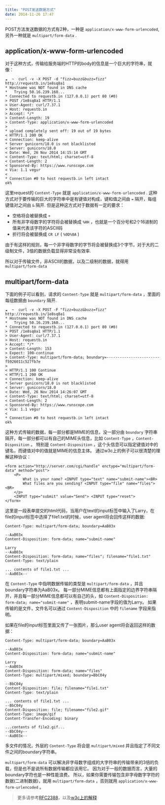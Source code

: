 ```yaml
---
title: "POST发送数据方式"
date: 2014-11-26 17:47
---
```


POST方法发送数据的方式有2种，一种是 `application/x-www-form-urlencoded`, 另外一种就是 `multipart/form-data` .


## application/x-www-form-urlencoded

对于这种方式，传输给服务端的HTTP的body的信息是一个巨大的字符串，就像：

    ☁  ~  curl -v -X POST -d "fizz=buzz&buzz=fizz" http://requestb.in/1e8sq8a1
    * Hostname was NOT found in DNS cache
    *   Trying 50.16.239.160...
    * Connected to requestb.in (127.0.0.1) port 80 (#0)
    > POST /1e8sq8a1 HTTP/1.1
    > User-Agent: curl/7.37.1
    > Host: requestb.in
    > Accept: */*
    > Content-Length: 19
    > Content-Type: application/x-www-form-urlencoded
    >
    * upload completely sent off: 19 out of 19 bytes
    < HTTP/1.1 200 OK
    < Connection: keep-alive
    * Server gunicorn/18.0 is not blacklisted
    < Server: gunicorn/18.0
    < Date: Wed, 26 Nov 2014 14:15:14 GMT
    < Content-Type: text/html; charset=utf-8
    < Content-Length: 2
    < Sponsored-By: https://www.runscope.com
    < Via: 1.1 vegur
    <
    * Connection #0 to host requestb.in left intact
    ok%

这里request的 `Content-Type` 就是 `application/x-www-form-urlencoded` .
这种方式对于要传输的巨大的字符串中是有键值对构成，键和值之间由 `=` 隔开，每组键值对之间由 `&` 隔开.
但是这种这方式对于数据有一定的要求：

* 空格将会被替换成 `+` 
* 所有非字母数字的字符将会被替换成 `%HH` ，也就是一个百分号和2个16进制的值来代表该字符的ASCII码
* 折行将会被替换成 `CR LF` ( `%0D%0A` )

由于有这样的规则，每一个非字母数字的字节将会被替换成3个字节，对于大的二级制文件，3倍的数据负载显得非常没有效率.

所以对于传输文件，非ASCII的数据，以及二级制的数据，就得用 `multipart/form-data`


## multipart/form-data

下面的例子可以看到，请求的 `Content-Type` 就是 `multipart/form-data` ，里面的每组数据由 `boundary` 隔开.

    ☁  ~  curl -v -X POST -F "fizz=buzz&buzz=fizz" http://requestb.in/1e8sq8a1
    * Hostname was NOT found in DNS cache
    *   Trying 50.16.239.160...
    * Connected to requestb.in (127.0.0.1) port 80 (#0)
    > POST /1e8sq8a1 HTTP/1.1
    > User-Agent: curl/7.37.1
    > Host: requestb.in
    > Accept: */*
    > Content-Length: 153
    > Expect: 100-continue
    > Content-Type: multipart/form-data; boundary=------------------------f5926011c527fb7e
    >
    < HTTP/1.1 100 Continue
    < HTTP/1.1 200 OK
    < Connection: keep-alive
    * Server gunicorn/18.0 is not blacklisted
    < Server: gunicorn/18.0
    < Date: Wed, 26 Nov 2014 14:26:07 GMT
    < Content-Type: text/html; charset=utf-8
    < Content-Length: 2
    < Sponsored-By: https://www.runscope.com
    < Via: 1.1 vegur
    <
    * Connection #0 to host requestb.in left intact
    ok%

这种方式传输的数据，每一部分都是MIME的信息，没一部分由 `boundary` 字符串隔开，每一部分都可以有自己的MIME头信息，比如 `Content-Type` ，`Content-Disposition` 。
特别是 `Content-Disposition` ，这个头信息可以指定键值对中的键名，而键值对中的值就是MIME的信息主体。
通过w3c上的例子可以很清楚的理解这种协议：

    <form action="http://server.com/cgi/handle" enctype="multipart/form-data" method="post">
        <P>
            What is your name? <INPUT type="text" name="submit-name"><BR>
            What files are you sending? <INPUT type="file" name="files"><BR>
        </p>
        <INPUT type="submit" value="Send"> <INPUT type="reset">
    </form>

这里是一段表单提交的html代码，当用户在text的input标签中输入了Larry，在file的input标签中选择了file1.txt的时候，user agent将会回传这样的数据:

    Content-Type: multipart/form-data; boundary=AaB03x

    --AaB03x
    Content-Disposition: form-data; name="submit-name"

    Larry
    --AaB03x
    Content-Disposition: form-data; name="files"; filename="file1.txt"
    Content-Type: text/plain

    ... contents of file1.txt ...
    --AaB03x--

在 `Content-Type` 中指明数据传输的类型是 `multipart/form-data` ，并且boundary字符串为AaB03x。
每一部分MIME信息都有上面指定的边界字符串隔开，并且每一部分MIME信息都可以有自己的头，如 `Content-Disposition: form-data; name="submit-name"` ，表明submit-name字段的值为Larry。
如果传输的是文件，文件名可以通过 `Content-Disposition` 中的 `filename` 字段来指明。

如果在file的input标签里面又传了一张图片，那么user agent将会返回这样的数据：

    Content-Type: multipart/form-data; boundary=AaB03x

    --AaB03x
    Content-Disposition: form-data; name="submit-name"

    Larry
    --AaB03x
    Content-Disposition: form-data; name="files"
    Content-Type: multipart/mixed; boundary=BbC04y

    --BbC04y
    Content-Disposition: file; filename="file1.txt"
    Content-Type: text/plain

    ... contents of file1.txt ...
    --BbC04y
    Content-Disposition: file; filename="file2.gif"
    Content-Type: image/gif
    Content-Transfer-Encoding: binary

    ...contents of file2.gif...
    --BbC04y--
    --AaB03x--

多文件的情况，外层的 `Content-Type` 将会是 `multipart/mixed` 并且指定了不同文件之间的boundary字符串。

`multipart/form-data` 可以解决非字母数字组成的大字符串的传输带来的3倍的负载，但是也不是说所有数据传输都应该用它。
因为对于一般的数据而言，大量的boundary字符也是一种性能浪费。
所以，如果你需要传输包含非字母数字字符的数据(二进制数据)，就用 `multipart/form-data` ，否则就用 `application/x-www-form-urlencoded` 。

> 更多请参考[RFC2388](http://www.ietf.org/rfc/rfc2388.txt)，以及[w3c上的解释](http://www.w3.org/TR/html401/interact/forms.html#h-17.13.4)
